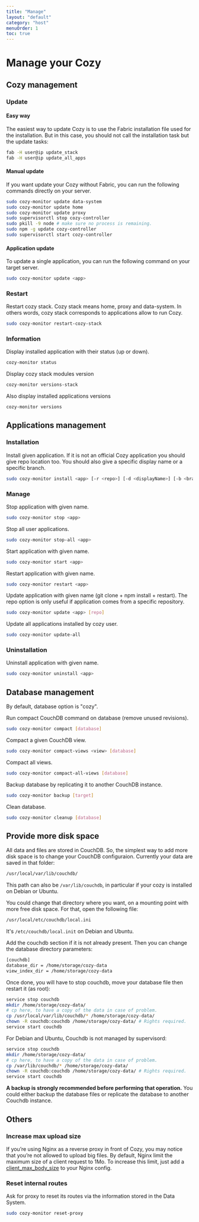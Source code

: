 ```yaml
---
title: "Manage"
layout: "default"
category: "host"
menuOrder: 1
toc: true
---
```

# Manage your Cozy

## Cozy management
### Update

#### Easy way

The easiest way to update Cozy is to use the Fabric installation file used for
the installation. But in this case, you should not call the installation task but the
update tasks:

```bash
fab -H user@ip update_stack
fab -H user@ip update_all_apps
```


#### Manual update

If you want update your Cozy without Fabric, you can run the following commands
directly on your server.

```bash
sudo cozy-monitor update data-system
sudo cozy-monitor update home
sudo cozy-monitor update proxy
sudo supervisorctl stop cozy-controller
sudo pkill -9 node # make sure no process is remaining.
sudo npm -g update cozy-controller
sudo supervisorctl start cozy-controller
```

#### Application update

To update a single application, you can run the following command on your target
server.

```bash
sudo cozy-monitor update <app>
```

### Restart
Restart cozy stack.
Cozy stack means home, proxy and data-system. In others words, cozy stack corresponds to applications allow to run Cozy.

```bash
sudo cozy-monitor restart-cozy-stack
```

### Information
Display installed application with their status (up or down).

```bash
cozy-monitor status
```

Display cozy stack modules version

```bash
cozy-monitor versions-stack
```

Also display installed applications versions

```bash
cozy-monitor versions
```

## Applications management

### Installation
Install given application. If it is not an official Cozy application you should
give repo location too. You should also give a specific display name or a specific branch.

```bash
sudo cozy-monitor install <app> [-r <repo>] [-d <displayName>] [-b <branch>]
```


### Manage
Stop application with given name.

```bash
sudo cozy-monitor stop <app>
```

Stop all user applications.

```bash
sudo cozy-monitor stop-all <app>
```

Start application with given name.

```bash
sudo cozy-monitor start <app>
```

Restart application with given name.

```bash
sudo cozy-monitor restart <app>
```

Update application with given name (git clone + npm install + restart).
The repo option is only useful if application comes from a specific repository.

```bash
sudo cozy-monitor update <app> [repo]
```

Update all applications installed by cozy user.

```bash
sudo cozy-monitor update-all
```


### Uninstallation

Uninstall application with given name.

```bash
sudo cozy-monitor uninstall <app>
```

## Database management
By default, database option is "cozy".

Run compact CouchDB command on database (remove unused revisions).

```bash
sudo cozy-monitor compact [database]
```

Compact a given CouchDB view.

```bash
sudo cozy-monitor compact-views <view> [database]
```

Compact all views.

```bash
sudo cozy-monitor compact-all-views [database]
```

Backup database by replicating it to another CouchDB instance.

```bash
sudo cozy-monitor backup [target]
```

Clean database.

```bash
sudo cozy-monitor cleanup [database]
```

## Provide more disk space


All data and files are stored in CouchDB. So, the simplest way to add more disk
space is to change your CouchDB configuraion. Currently your data are saved in
that folder:

```bash
/usr/local/var/lib/couchdb/
```

This path can also be `/var/lib/couchdb`, in particular if your cozy is
installed on Debian or Ubuntu.

You could change that directory where you want, on a mounting point with more
free disk space. For that, open the following file:

```bash
/usr/local/etc/couchdb/local.ini
```

It's `/etc/couchdb/local.init` on Debian and Ubuntu.

Add the couchdb section if it is not already present. Then you can change the
database directory parameters:

```bash
[couchdb]
database_dir = /home/storage/cozy-data
view_index_dir = /home/storage/cozy-data
```

Once done, you will have to stop couchdb, move your database file then restart
it (as root):

```bash
service stop couchdb
mkdir /home/storage/cozy-data/
# cp here, to have a copy of the data in case of problem.
cp /usr/local/var/lib/couchdb/* /home/storage/cozy-data/
chown -R couchdb:couchdb /home/storage/cozy-data/ # Rights required.
service start couchdb
```

For Debian and Ubuntu, Couchdb is not managed by supervisord:

```bash
service stop couchdb
mkdir /home/storage/cozy-data/
# cp here, to have a copy of the data in case of problem.
cp /var/lib/couchdb/* /home/storage/cozy-data/
chown -R couchdb:couchdb /home/storage/cozy-data/ # Rights required.
service start couchdb
```

**A backup is strongly recommended before performing that operation.** You
could either backup the database files or replicate the database to another
Couchdb instance.


## Others

### Increase max upload size

If you’re using Nginx as a reverse proxy in front of Cozy, you may notice that you’re not allowed to upload big files. By default, Nginx limit the maximum size of a client request to 1Mo. To increase this limit, just add a [client_max_body_size](http://nginx.org/en/docs/http/ngx_http_core_module.html#client_max_body_size) to your Nginx config.

### Reset internal routes

Ask for proxy to reset its routes via the information stored in the Data
System.

```bash
sudo cozy-monitor reset-proxy
```

